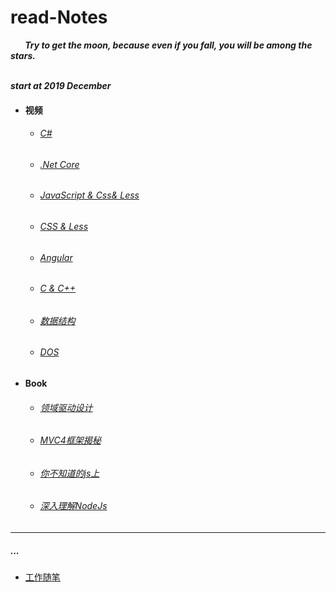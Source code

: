  # read-Notes 

***&nbsp;&nbsp;&nbsp;&nbsp;&nbsp;&nbsp;&nbsp;Try to get the moon, because even if you fall, you will be among the stars. </br>
 &nbsp;&nbsp;&nbsp;&nbsp;&nbsp;&nbsp;&nbsp;***
 
***start at 2019 December***

- #### 视频

  - ###### [C#](./vedio/.Net.md)
  
  - ###### [.Net Core](./vedio/mvc.md)

  - ###### [JavaScript & Css& Less](./vedio/JavaScript.md)
 
  - ###### [CSS & Less ](./vedio/css.md)
  
  - ###### [Angular](./vedio/Angular.md)

  - ###### [C & C++](./vedio/C.md)


  - ###### [数据结构](./vedio/DataStruct.md)
  - ###### [DOS](./vedio/DOS.md)

- #### Book

  - ###### [领域驱动设计](./book/领域驱动设计.md)
  
  - ###### [MVC4框架揭秘](./book/mvc4.md)
  
  - ###### [你不知道的js上](./book/你不知道的JS上.md)

  - ###### [深入理解NodeJs](./book/深入理解nodejs.md)
---

##### ...

*  [工作随笔](./work/_question.md)


